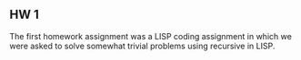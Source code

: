 ## HW 1

The first homework assignment was a LISP coding assignment in which we were asked to solve somewhat trivial problems using recursive in LISP.
